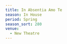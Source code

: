 ```yaml
---
title: In Absentia Amo Te
season: In House
period: Spring
season_sort: 280
venue:
  - New Theatre
---
```



